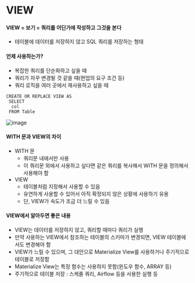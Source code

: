 VIEW
==

#### VIEW = 보기 = 쿼리를 어딘가에 작성하고 그것을 본다
+ 테이블에 데이터를 저장하지 않고 SQL 쿼리를 저장하는 형태

#### 언제 사용하는가?
+ 복잡한 쿼리를 단순화하고 싶을 때
+  쿼리가 자꾸 변경될 것 같을 때(현업의 요구 조건 등)
+  쿼리 로직을 여러 곳에서 재사용하고 싶을 때

```
CREATE OR REPLACE VIEW AS
 SELECT
  col
 FROM Table
```
![image](https://github.com/user-attachments/assets/5c6107e5-e5d3-4e63-83af-edaa77ff0368)

#### WITH 문과 VIEW의 차이
+ WITH 문
  + 쿼리문 내에서만 사용
  + 이 쿼리문 외에서 사용하고 싶다면 같은 쿼리를 복사해서 WITH 문을 정의해서 사용해야 함
+ VIEW
  +   테이블처럼 지정해서 사용할 수 있음
  +   유연하게 사용할 수 있어서 아직 확정되지 않은 상황에 사용하기 유용
  +   단, VIEW가 속도가 조금 더 느릴 수 있음
 
#### VIEW에서 알아두면 좋은 내용
+  VIEW는 데이터를 저장하지 않고, 쿼리할 때마다 쿼리가 실행
+  만약 사용하는 VIEW에서 참조하는 테이블의 스키마가 변경되면, VIEW 테이블에서도 변경해야 함
+  VIEW가 느릴 수 있으며, 그 대안으로 Materialize View를 사용하거나 주기적으로 테이블로 저장함
+  Materialize View는 특정 함수는 사용하지 못함(윈도우 함수, ARRAY 등)
+  주기적으로 테이블 저장 : 스케줄 쿼리, Airflow 등을 사용한 실행 등

